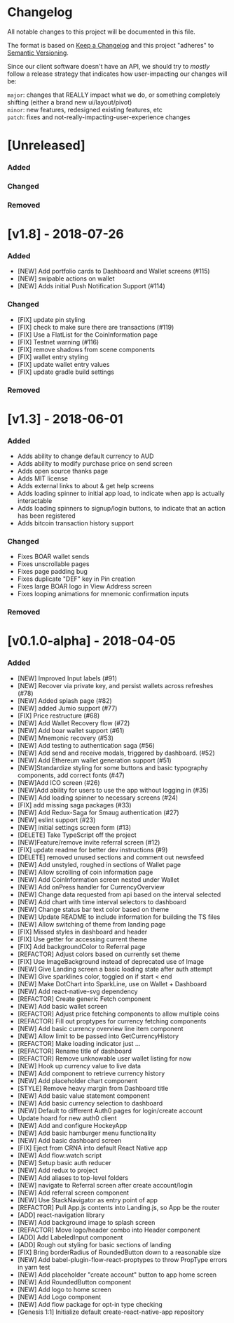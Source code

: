 # Changelog

All notable changes to this project will be documented in this file.

The format is based on [Keep a Changelog](http://keepachangelog.com/en/1.0.0/)
and this project "adheres" to [Semantic Versioning](http://semver.org/spec/v2.0.0.html).

Since our client software doesn't have an API, we should try to _mostly_ follow a release strategy that indicates how user-impacting our changes will be:

`major`: changes that REALLY impact what we do, or something completely shifting (either a brand new ui/layout/pivot)  
`minor`: new features, redesigned existing features, etc  
`patch`: fixes and not-really-impacting-user-experience changes

# [Unreleased]
### Added
### Changed
### Removed

# [v1.8] - 2018-07-26

### Added
* [NEW] Add portfolio cards to Dashboard and Wallet screens (#115)
* [NEW] swipable actions on wallet
* [NEW] Adds initial Push Notification Support (#114)

### Changed
* [FIX] update pin styling
* [FIX] check to make sure there are transactions (#119)
* [FIX] Use a FlatList for the CoinInformation page
* [FIX] Testnet warning (#116)
* [FIX] remove shadows from scene components
* [FIX] wallet entry styling    
* [FIX] update wallet entry values
* [FIX] update gradle build settings

### Removed

# [v1.3] - 2018-06-01

### Added

* Adds ability to change default currency to AUD
* Adds ability to modify purchase price on send screen
* Adds open source thanks page
* Adds MIT license
* Adds external links to about & get help screens
* Adds loading spinner to initial app load, to indicate when app is actually interactable
* Adds loading spinners to signup/login buttons, to indicate that an action has been registered
* Adds bitcoin transaction history support

### Changed

* Fixes BOAR wallet sends
* Fixes unscrollable pages
* Fixes page padding bug
* Fixes duplicate "DEF" key in Pin creation
* Fixes large BOAR logo in View Address screen
* Fixes looping animations for mnemonic confirmation inputs

### Removed

# [v0.1.0-alpha] - 2018-04-05

### Added

* [NEW] Improved Input labels (#91)
* [NEW] Recover via private key, and persist wallets across refreshes (#78)
* [NEW] Added splash page (#82)
* [NEW] added Jumio support (#77)
* [FIX] Price restructure (#68)
* [NEW] Add Wallet Recovery flow (#72)
* [NEW] Add boar wallet support (#61)
* [NEW] Mnemonic recovery (#53)
* [NEW] Add testing to authentication saga (#56)
* [NEW] Add send and receive modals, triggered by dashboard. (#52)
* [NEW] Add Ethereum wallet generation support (#51)
* [NEW]Standardize styling for some buttons and basic typography components, add correct fonts (#47)
* [NEW]Add ICO screen (#26)
* [NEW]Add ability for users to use the app without logging in (#35)
* [NEW] Add loading spinner to necessary screens (#24)
* [FIX] add missing saga packages (#33)
* [NEW] Add Redux-Saga for Smaug authentication (#27)
* [NEW] eslint support (#23)
* [NEW] initial settings screen form (#13)
* [DELETE] Take TypeScript off the project
* [NEW]Feature/remove invite referral screen (#12)
* [FIX] update readme for better dev instructions (#9)
* [DELETE] removed unused sections and comment out newsfeed
* [NEW] Add unstyled, roughed in sections of Wallet page
* [NEW] Allow scrolling of coin information page
* [NEW] Add CoinInformation screen nested under Wallet
* [NEW] Add onPress handler for CurrencyOverview
* [NEW] Change data requested from api based on the interval selected
* [NEW] Add chart with time interval selectors to dashboard
* [NEW] Change status bar text color based on theme
* [NEW] Update README to include information for building the TS files
* [NEW] Allow switching of theme from landing page
* [FIX] Missed styles in dashboard and header
* [FIX] Use getter for accessing current theme
* [FIX] Add backgroundColor to Referral page
* [REFACTOR] Adjust colors based on currently set theme
* [FIX] Use ImageBackground instead of deprecated use of Image
* [NEW] Give Landing screen a basic loading state after auth attempt
* [NEW] Give sparklines color, toggled on if start < end
* [NEW] Make DotChart into SparkLine, use on Wallet + Dashboard
* [NEW] Add react-native-svg dependency
* [REFACTOR] Create generic Fetch component
* [NEW] Add basic wallet screen
* [REFACTOR] Adjust price fetching components to allow multiple coins
* [REFACTOR] Fill out proptypes for currency fetching components
* [NEW] Add basic currency overview line item component
* [NEW] Allow limit to be passed into GetCurrencyHistory
* [REFACTOR] Make loading indicator just ...
* [REFACTOR] Rename title of dashboard
* [REFACTOR] Remove unknowable user wallet listing for now
* [NEW] Hook up currency value to live data
* [NEW] Add component to retrieve currency history
* [NEW] Add placeholder chart component
* [STYLE] Remove heavy margin from Dashboard title
* [NEW] Add basic value statement component
* [NEW] Add basic currency selection to dashboard
* [NEW] Default to different Auth0 pages for login/create account
* Update hoard for new auth0 client
* [NEW] Add and configure HockeyApp
* [NEW] Add basic hamburger menu functionality
* [NEW] Add basic dashboard screen
* [FIX] Eject from CRNA into default React Native app
* [NEW] Add flow:watch script
* [NEW] Setup basic auth reducer
* [NEW] Add redux to project
* [NEW] Add aliases to top-level folders
* [NEW] navigate to Referral screen after create account/login
* [NEW] Add referral screen component
* [NEW] Use StackNavigator as entry point of app
* [REFACTOR] Pull App.js contents into Landing.js, so App be the router
* [ADD] react-navigation library
* [NEW] Add background image to splash screen
* [REFACTOR] Move logo/header combo into Header component
* [ADD] Add LabeledInput component
* [ADD] Rough out styling for basic sections of landing
* [FIX] Bring borderRadius of RoundedButton down to a reasonable size
* [NEW] Add babel-plugin-flow-react-proptypes to throw PropType errors in yarn test
* [NEW] Add placeholder "create account" button to app home screen
* [NEW] Add RoundedButton component
* [NEW] Add logo to home screen
* [NEW] Add Logo component
* [NEW] Add flow package for opt-in type checking
* [Genesis 1:1] Initialize default create-react-native-app repository
